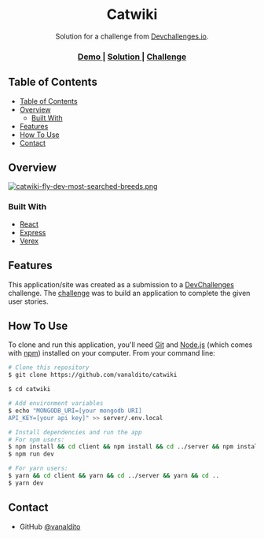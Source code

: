 <h1 align="center">Catwiki</h1>

<div align="center">
   Solution for a challenge from  <a href="http://devchallenges.io" target="_blank">Devchallenges.io</a>.
</div>

<div align="center">
  <h3>
    <a href="https://catwiki.fly.dev/" target="_blank">
      Demo
    </a>
    <span> | </span>
    <a href="https://github.com/vanaldito/catwiki/" target="_blank">
      Solution
    </a>
    <span> | </span>
    <a href="https://devchallenges.io/challenges/f4NJ53rcfgrP6sBMD2jt" target="_blank">
      Challenge
    </a>
  </h3>
</div>

## Table of Contents

- [Table of Contents](#table-of-contents)
- [Overview](#overview)
  - [Built With](#built-with)
- [Features](#features)
- [How To Use](#how-to-use)
- [Contact](#contact)

## Overview

[![catwiki-fly-dev-most-searched-breeds.png](https://i.postimg.cc/Njv5S4F4/catwiki-fly-dev-most-searched-breeds.png)](https://postimg.cc/0bZkJ7pM)

### Built With

- [React](https://reactjs.org/)
- [Express](https://expressjs.com/)
- [Verex](https://www.npmjs.com/package/verex/)

## Features

This application/site was created as a submission to a [DevChallenges](https://devchallenges.io/challenges) challenge. The [challenge](https://devchallenges.io/challenges/f4NJ53rcfgrP6sBMD2jt) was to build an application to complete the given user stories.

## How To Use

To clone and run this application, you'll need [Git](https://git-scm.com) and [Node.js](https://nodejs.org/en/download/) (which comes with [npm](http://npmjs.com)) installed on your computer. From your command line:

```bash
# Clone this repository
$ git clone https://github.com/vanaldito/catwiki

$ cd catwiki

# Add environment variables
$ echo "MONGODB_URI=[your mongodb URI]
API_KEY=[your api key]" >> server/.env.local

# Install dependencies and run the app
# For npm users:
$ npm install && cd client && npm install && cd ../server && npm install && cd ..
$ npm run dev

# For yarn users:
$ yarn && cd client && yarn && cd ../server && yarn && cd ..
$ yarn dev
```

## Contact

- GitHub [@vanaldito](https://github.com/vanaldito)
